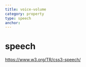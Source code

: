```yaml
---
title: voice-volume
category: property
type: speech
anchor:
---
```


# speech

<https://www.w3.org/TR/css3-speech/>

